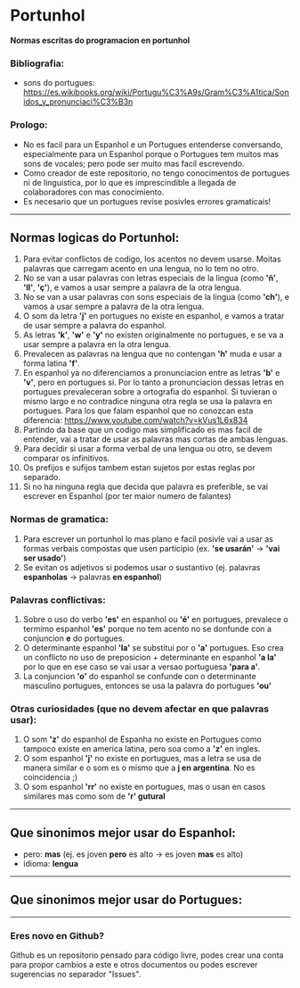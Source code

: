 # Portunhol
**Normas escritas do programacion en portunhol**


### Bibliografia:
- sons do portugues: https://es.wikibooks.org/wiki/Portugu%C3%A9s/Gram%C3%A1tica/Sonidos_y_pronunciaci%C3%B3n

### Prologo:
- No es facil para un Espanhol e un Portugues entenderse conversando, especialmente para un Espanhol porque o Portugues tem muitos mas sons de vocales; pero pode ser muito mas facil escrevendo.
- Como creador de este repositorio, no tengo conocimentos de portugues ni de linguistica, por lo que es imprescindible a llegada de colaboradores con mas conocimiento.
- Es necesario que un portugues revise posivles errores gramaticais!

---

## Normas logicas do Portunhol:
1. Para evitar conflictos de codigo, los acentos no devem usarse. Moitas palavras que carregam acento en una lengua, no lo tem no otro.
2. No se van a usar palavras con letras especiais de la lingua (como **'ñ'**, **'ll'**, **'ç'**), e vamos a usar sempre a palavra de la otra lengua.
3. No se van a usar palavras con sons especiais de la lingua (como **'ch'**), e vamos a usar sempre a palavra de la otra lengua.
4. O som da letra **'j'** en portugues no existe en espanhol, e vamos a tratar de usar sempre a palavra do espanhol.
5. As letras **'k'**, **'w'** e **'y'** no existen originalmente no portugues, e se va a usar sempre a palavra en la otra lengua.
6. Prevalecen as palavras na lengua que no contengan **'h'** muda e usar a forma latina **'f'**.
7. En espanhol ya no diferenciamos a pronunciacion entre as letras **'b'** e **'v'**, pero en portugues si. Por lo tanto a pronunciacion dessas letras en portugues prevaleceran sobre a ortografia do espanhol. Si tuvieran o mismo largo e no contradice ninguna otra regla se usa la palavra en portugues.
Para los que falam espanhol que no conozcan esta diferencia: https://www.youtube.com/watch?v=kVus1L6x834 
8. Partindo da base que un codigo mas simplificado es mas facil de entender, vai a tratar de usar as palavras mas cortas de ambas lenguas.
9. Para decidir si usar a forma verbal de una lengua ou otro, se devem comparar os infinitivos.
10. Os prefijos e sufijos tambem estan sujetos por estas reglas por separado.
11. Si no ha ninguna regla que decida que palavra es preferible, se vai escrever en Espanhol (por ter maior numero de falantes)

### Normas de gramatica:
1. Para escrever un portunhol lo mas plano e facil posivle vai a usar as formas verbais compostas que usen participio
(ex. **'se usarán'** -> **'vai ser usado'**) 
2. Se evitan os adjetivos si podemos usar o sustantivo (ej. palavras **espanholas** -> palavras **en espanhol**)

### Palavras conflictivas:
1. Sobre o uso do verbo **'es'** en espanhol ou **'é'** en portugues, prevalece o termimo espanhol **'es'** porque no tem acento no se donfunde con a conjuncion **e** do portugues.
2. O determinante espanhol **'la'** se substitui por o **'a'** portugues. Eso crea un conflicto no uso de preposicion + determinante en espanhol **'a la'** por lo que en ese caso se vai usar a versao portuguesa **'para a'**.
3. La conjuncion **'o'** do espanhol se confunde con o determinante masculino portugues, entonces se usa la palavra do portugues **'ou'**

### Otras curiosidades (que no devem afectar en que palavras usar):
1. O som **'z'** do espanhol de Espanha no existe en Portugues como tampoco existe en america latina, pero soa como a **'z'** en ingles.
2. O som espanhol **'j'** no existe en portugues, mas a letra se usa de manera similar e o som es o mismo que a **j en argentina**. No es coincidencia ;)
3. O som espanhol **'rr'** no existe en portugues, mas o usan en casos similares mas como som de **'r' gutural**

---

## Que sinonimos mejor usar do Espanhol:

- pero: **mas** (ej. es joven **pero** es alto -> es joven **mas** es alto)
- idioma: **lengua**

---

## Que sinonimos mejor usar do Portugues:

---

### Eres novo en Github?

Github es un repositorio pensado para código livre, podes crear una conta para propor cambios a este e otros documentos ou podes escrever sugerencias no separador "Issues".
